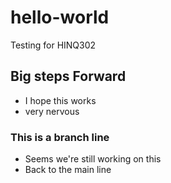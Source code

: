 # hello-world
 Testing for HINQ302
## Big steps Forward
* I hope this works
* very nervous
### This is a branch line
* Seems we're still working on this
* Back to the main line
